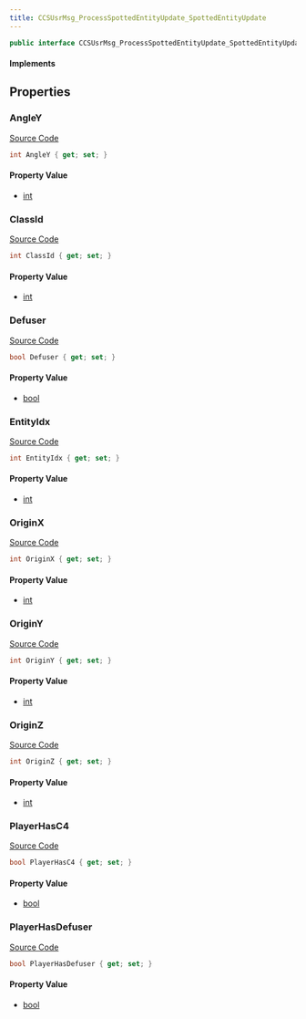 ```yaml
---
title: CCSUsrMsg_ProcessSpottedEntityUpdate_SpottedEntityUpdate
---
```


```csharp
public interface CCSUsrMsg_ProcessSpottedEntityUpdate_SpottedEntityUpdate : ITypedProtobuf<CCSUsrMsg_ProcessSpottedEntityUpdate_SpottedEntityUpdate>, INativeHandle
```

#### Implements

## Properties

### AngleY

[Source Code](https://github.com/swiftly-solution/swiftlys2/blob/main/managed/src/SwiftlyS2.Generated/Protobufs/Interfaces/CCSUsrMsg_ProcessSpottedEntityUpdate_SpottedEntityUpdate.cs#L28)

```csharp
int AngleY { get; set; }
```

#### Property Value

- [int](https://learn.microsoft.com/dotnet/api/system.int32)

### ClassId

[Source Code](https://github.com/swiftly-solution/swiftlys2/blob/main/managed/src/SwiftlyS2.Generated/Protobufs/Interfaces/CCSUsrMsg_ProcessSpottedEntityUpdate_SpottedEntityUpdate.cs#L16)

```csharp
int ClassId { get; set; }
```

#### Property Value

- [int](https://learn.microsoft.com/dotnet/api/system.int32)

### Defuser

[Source Code](https://github.com/swiftly-solution/swiftlys2/blob/main/managed/src/SwiftlyS2.Generated/Protobufs/Interfaces/CCSUsrMsg_ProcessSpottedEntityUpdate_SpottedEntityUpdate.cs#L31)

```csharp
bool Defuser { get; set; }
```

#### Property Value

- [bool](https://learn.microsoft.com/dotnet/api/system.boolean)

### EntityIdx

[Source Code](https://github.com/swiftly-solution/swiftlys2/blob/main/managed/src/SwiftlyS2.Generated/Protobufs/Interfaces/CCSUsrMsg_ProcessSpottedEntityUpdate_SpottedEntityUpdate.cs#L13)

```csharp
int EntityIdx { get; set; }
```

#### Property Value

- [int](https://learn.microsoft.com/dotnet/api/system.int32)

### OriginX

[Source Code](https://github.com/swiftly-solution/swiftlys2/blob/main/managed/src/SwiftlyS2.Generated/Protobufs/Interfaces/CCSUsrMsg_ProcessSpottedEntityUpdate_SpottedEntityUpdate.cs#L19)

```csharp
int OriginX { get; set; }
```

#### Property Value

- [int](https://learn.microsoft.com/dotnet/api/system.int32)

### OriginY

[Source Code](https://github.com/swiftly-solution/swiftlys2/blob/main/managed/src/SwiftlyS2.Generated/Protobufs/Interfaces/CCSUsrMsg_ProcessSpottedEntityUpdate_SpottedEntityUpdate.cs#L22)

```csharp
int OriginY { get; set; }
```

#### Property Value

- [int](https://learn.microsoft.com/dotnet/api/system.int32)

### OriginZ

[Source Code](https://github.com/swiftly-solution/swiftlys2/blob/main/managed/src/SwiftlyS2.Generated/Protobufs/Interfaces/CCSUsrMsg_ProcessSpottedEntityUpdate_SpottedEntityUpdate.cs#L25)

```csharp
int OriginZ { get; set; }
```

#### Property Value

- [int](https://learn.microsoft.com/dotnet/api/system.int32)

### PlayerHasC4

[Source Code](https://github.com/swiftly-solution/swiftlys2/blob/main/managed/src/SwiftlyS2.Generated/Protobufs/Interfaces/CCSUsrMsg_ProcessSpottedEntityUpdate_SpottedEntityUpdate.cs#L37)

```csharp
bool PlayerHasC4 { get; set; }
```

#### Property Value

- [bool](https://learn.microsoft.com/dotnet/api/system.boolean)

### PlayerHasDefuser

[Source Code](https://github.com/swiftly-solution/swiftlys2/blob/main/managed/src/SwiftlyS2.Generated/Protobufs/Interfaces/CCSUsrMsg_ProcessSpottedEntityUpdate_SpottedEntityUpdate.cs#L34)

```csharp
bool PlayerHasDefuser { get; set; }
```

#### Property Value

- [bool](https://learn.microsoft.com/dotnet/api/system.boolean)

